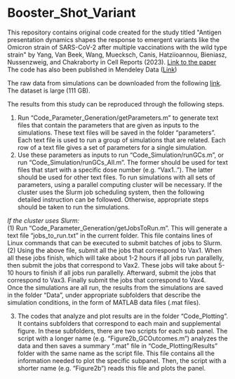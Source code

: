 # Booster_Shot_Variant
This repository contains original code created for the study titled "Antigen presentation dynamics shapes the response to emergent variants like the Omicron strain of SARS-CoV-2 after multiple vaccinations with the wild type strain" by Yang, Van Beek, Wang, Muecksch, Canis, Hatziioannou, Bieniasz, Nussenzweig, and Chakraborty in Cell Reports (2023). [Link to the paper](https://www.cell.com/cell-reports/fulltext/S2211-1247(23)00267-X) The code has also been published in Mendeley Data ([Link](https://data.mendeley.com/datasets/39bb2273yz))

The raw data from simulations can be downloaded from the following [link](https://mitprod-my.sharepoint.com/:u:/g/personal/leerang_mit_edu/EdtAr52PD-5IoVeTmPcYGXEBVk8vmUmOnXmwJ6IIxzIL_A?e=2DlfJh ). The dataset is large (111 GB).

The results from this study can be reproduced through the following steps.  
1. Run “Code_Parameter_Generation/getParameters.m” to generate text files that contain the parameters that are given as inputs to the simulations. These text files will be saved in the folder “parameters”. Each text file is used to run a group of simulations that are related. Each row of a text file gives a set of parameters for a single simulation.  
2. Use these parameters as inputs to run “Code_Simulation/runGCs.m”, or run “Code_Simulation/runGCs_All.m”. The former should be used for text files that start with a specific dose number (e.g. “Vax1..”). The latter should be used for other text files. To run simulations with all sets of parameters, using a parallel computing cluster will be necessary. If the cluster uses the Slurm job scheduling system, then the following detailed instruction can be followed. Otherwise, appropriate steps should be taken to run the simulations.  

*If the cluster uses Slurm:*  
(1)	Run “Code_Parameter_Generation/getJobsToRun.m”. This will generate a text file “jobs_to_run.txt” in the current folder. This file contains lines of Linux commands that can be executed to submit batches of jobs to Slurm.  
(2)	Using the above file, submit all the jobs that correspond to Vax1. When all these jobs finish, which will take about 1-2 hours if all jobs run parallelly, then submit the jobs that correspond to Vax2. These jobs will take about 5-10 hours to finish if all jobs run parallelly. Afterward, submit the jobs that correspond to Vax3. Finally submit the jobs that correspond to Vax4.  
Once the simulations are all run, the results from the simulations are saved in the folder “Data”, under appropriate subfolders that describe the simulation conditions, in the form of MATLAB data files (.mat files).  

3. The codes that analyze and plot results are in the folder “Code_Plotting”. It contains subfolders that correspond to each main and supplemental figure. In these subfolders, there are two scripts for each sub panel. The script with a longer name (e.g. “Figure2b_GCOutcomes.m”) analyzes the data and then saves a summary “.mat” file in “Code_Plotting/Results” folder with the same name as the script file. This file contains all the information needed to plot the specific subpanel. Then, the script with a shorter name (e.g. “Figure2b”) reads this file and plots the panel. 
